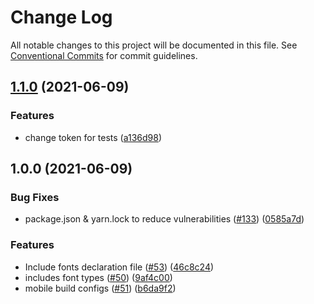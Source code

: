 # Change Log

All notable changes to this project will be documented in this file.
See [Conventional Commits](https://conventionalcommits.org) for commit guidelines.

## [1.1.0](https://github.com/eltongarbin/my-tokens/compare/v1.0.0...v1.1.0) (2021-06-09)

### Features

- change token for tests ([a136d98](https://github.com/eltongarbin/my-tokens/commit/a136d98ca57f22aded993b2f796eccb56c7190f9))

## 1.0.0 (2021-06-09)

### Bug Fixes

- package.json & yarn.lock to reduce vulnerabilities ([#133](https://github.com/eltongarbin/my-tokens/issues/133)) ([0585a7d](https://github.com/eltongarbin/my-tokens/commit/0585a7d79c3c7fb652ad26be55c27f00e9809cae))

### Features

- Include fonts declaration file ([#53](https://github.com/eltongarbin/my-tokens/issues/53)) ([46c8c24](https://github.com/eltongarbin/my-tokens/commit/46c8c245890d8418ab9ceacd35071988b61c32c9))
- includes font types ([#50](https://github.com/eltongarbin/my-tokens/issues/50)) ([9af4c00](https://github.com/eltongarbin/my-tokens/commit/9af4c0074735a9acc27dd7201701fd7d1017f8b7))
- mobile build configs ([#51](https://github.com/eltongarbin/my-tokens/issues/51)) ([b6da9f2](https://github.com/eltongarbin/my-tokens/commit/b6da9f26f02caac395d39c43a935630bdb6b68b4))
